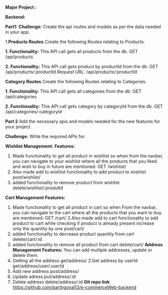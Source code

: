**Major Project :**

**Backend:**

**Part1:**
**Challenge:** Create the api routes and models as per the data needed in your app.

 1.**Products  Routes**
Create the following Routes relating to Products.

**1. Functionality:** This API call gets all products from the db.
         GET /api/products


**2. Functionality:** This API call gets product by productId from the db.
         GET /api/products/:productId
         Request URL: /api/products/:productId

**Category Routes**
Create the following Routes relating to Categories.

**1. Functionality:** This API call gets all categories from the db.
           GET /api/categories

**2. Functionality:** This API call gets category by categoryId from the db.
            GET /api/categories/:categoryId

**Part 2**
Add the necessary apis and models needed for the new features for your project.

**Challenge:** Write the required APIs for:

**Wishlist Management:**
**Features:**
1. Made functionality to get all product in wishlist so when from the navbar, you can navigate to your wishlist where all the products that you liked and wish to buy in future are mentioned.
GET /wishlist/
2. Also made add to wishlist functionality to add product to wishlist
post/wishlist/
3. added functionality to remove product from wishlist
delete/wishlist/:produtId

**Cart Management**
**Features:**
1. Made functionality to get all product in cart so when From the navbar, you can navigate to the cart where all the products that you want to buy are mentioned.
GET /cart/
2.Also made add to cart functionality to add product to cart while checking if product is already present increase only the quantity by one 
post/cart/
3. added functionality to decrease product quantity from cart
delete/cart/:id 
4. added functionality to remove all product from cart
delete/cart/
**Address Management**
**Features:**
You can add multiple addresses, update or delete them.
1. Getting all the address 
get/address/
2.Get address by  userId
get/address/user/:userId
3. Add new address
post/address/
4. Update adress
put/address/:id
5. Delete address
delete/address/:id
 **Git repo link**:  https://github.com/parthgoyal13/e-commerceWeb-backend
